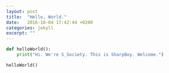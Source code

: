```yaml
---
layout: post
title:  "Hello, World."
date:   2016-10-04 17:42:44 +0200
categories: jekyll
excerpt: ""
---
```



``` python
def helloWorld():
    print("Hi. We're S_Society. This is SharpBoy. Welcome.")

helloWorld()
```
